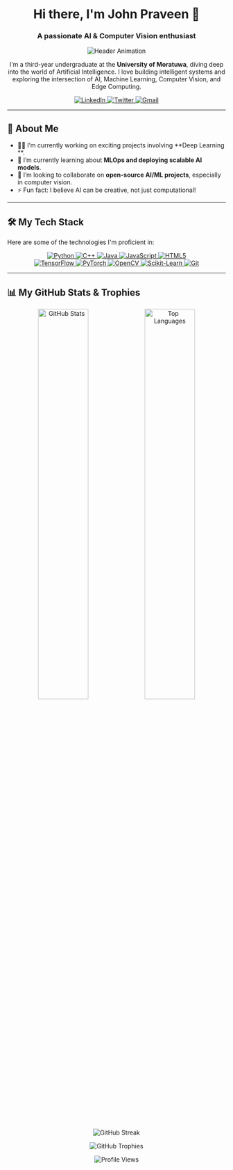 

<h1 align="center">
  Hi there, I'm John Praveen 👋
</h1>
<h3 align="center">A passionate AI & Computer Vision enthusiast </h3>

<p align="center">
  <img src="https://raw.githubusercontent.com/halfrost/halfrost/master/icons/header_.png" alt="Header Animation">
</p>

<p align="center">
  I'm a third-year undergraduate at the <strong>University of Moratuwa</strong>, diving deep into the world of Artificial Intelligence. I love building intelligent systems and exploring the intersection of AI, Machine Learning, Computer Vision, and Edge Computing.
</p>

<p align="center">
  <a href="[https://linkedin.com/in/your-linkedin-username](https://www.linkedin.com/in/vincent-vijayanandarasa-john-praveen-43b2992b4/)" target="_blank">
    <img src="https://img.shields.io/badge/LinkedIn-0077B5?style=for-the-badge&logo=linkedin&logoColor=white" alt="LinkedIn">
  </a>
  <a href="https://twitter.com/your-twitter-username" target="_blank">
    <img src="https://img.shields.io/badge/Twitter-1DA1F2?style=for-the-badge&logo=twitter&logoColor=white" alt="Twitter">
  </a>
  <a href="mailto:johnpraveen53@gmail.com">
    <img src="https://img.shields.io/badge/Gmail-D14836?style=for-the-badge&logo=gmail&logoColor=white" alt="Gmail">
  </a>
</p>

---

## 🚀 About Me

* 👨‍💻 I’m currently working on exciting projects involving **Deep Learning **.
* 🧠 I’m currently learning about **MLOps and deploying scalable AI models**.
* 🤝 I’m looking to collaborate on **open-source AI/ML projects**, especially in computer vision.
* ⚡ Fun fact: I believe AI can be creative, not just computational!

---

## 🛠️ My Tech Stack

Here are some of the technologies I'm proficient in:

<p align="center">
  <a href="https://www.python.org" target="_blank"> 
    <img src="https://img.shields.io/badge/Python-3776AB?style=for-the-badge&logo=python&logoColor=white" alt="Python"/> 
  </a>
  <a href="https://www.cplusplus.com/" target="_blank"> 
    <img src="https://img.shields.io/badge/C++-00599C?style=for-the-badge&logo=c%2B%2B&logoColor=white" alt="C++"/> 
  </a>
  <a href="https://www.java.com" target="_blank"> 
    <img src="https://img.shields.io/badge/Java-ED8B00?style=for-the-badge&logo=java&logoColor=white" alt="Java"/> 
  </a>
  <a href="https://developer.mozilla.org/en-US/docs/Web/JavaScript" target="_blank"> 
    <img src="https://img.shields.io/badge/JavaScript-F7DF1E?style=for-the-badge&logo=javascript&logoColor=black" alt="JavaScript"/> 
  </a>
  <a href="https://www.w3.org/html/" target="_blank"> 
    <img src="https://img.shields.io/badge/HTML5-E34F26?style=for-the-badge&logo=html5&logoColor=white" alt="HTML5"/> 
  </a>
  
  <br/>
  
  <a href="https://www.tensorflow.org" target="_blank"> 
    <img src="https://img.shields.io/badge/TensorFlow-FF6F00?style=for-the-badge&logo=tensorflow&logoColor=white" alt="TensorFlow"/> 
  </a>
  <a href="https://pytorch.org/" target="_blank">
    <img src="https://img.shields.io/badge/PyTorch-EE4C2C?style=for-the-badge&logo=pytorch&logoColor=white" alt="PyTorch"/>
  </a>
  <a href="https://opencv.org/" target="_blank">
    <img src="https://img.shields.io/badge/OpenCV-5C3EE8?style=for-the-badge&logo=opencv&logoColor=white" alt="OpenCV"/>
  </a>
  <a href="https://scikit-learn.org/" target="_blank">
    <img src="https://img.shields.io/badge/scikit_learn-F7931E?style=for-the-badge&logo=scikit-learn&logoColor=white" alt="Scikit-Learn"/>
  </a>
  <a href="https://git-scm.com/" target="_blank"> 
    <img src="https://img.shields.io/badge/GIT-E44C30?style=for-the-badge&logo=git&logoColor=white" alt="Git"/> 
  </a>
</p>

---

## 📊 My GitHub Stats & Trophies

<p align="center">
  <img src="https://github-readme-stats.vercel.app/api?username=YOUR-GITHUB-USERNAME&show_icons=true&theme=radical&hide_border=true&include_all_commits=true&count_private=true" alt="GitHub Stats" width="48%"/>
  
  <img src="https://github-readme-stats.vercel.app/api/top-langs/?username=YOUR-GITHUB-USERNAME&layout=compact&theme=radical&hide_border=true&langs_count=8" alt="Top Languages" width="48%"/>
</p>

<p align="center">
  <img src="https://github-readme-streak-stats.herokuapp.com?user=YOUR-GITHUB-USERNAME&theme=dark&hide_border=true&date_format=M%20j%5B%2C%20Y%5D" alt="GitHub Streak"/>
</p>

<p align="center">
  <img src="https://github-profile-trophy.vercel.app/?username=YOUR-GITHUB-USERNAME&theme=radical&no-frame=true&no-bg=true&margin-w=4" alt="GitHub Trophies"/>
</p>

<p align="center">
  <img src="https://komarev.com/ghpvc/?username=YOUR-GITHUB-USERNAME&label=Profile%20Views&color=0e75b6&style=flat" alt="Profile Views"/>
</p>
